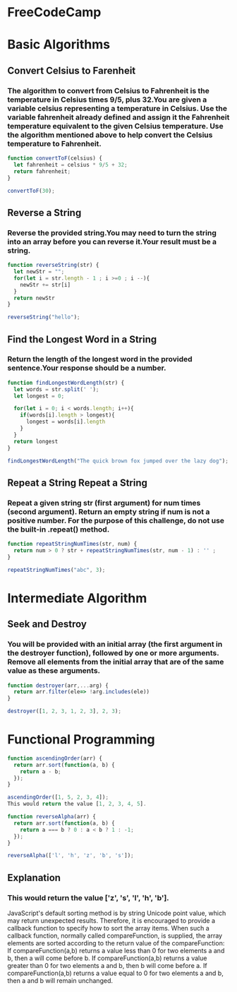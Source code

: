 

# FreeCodeCamp

# Basic Algorithms 

## Convert Celsius to Farenheit 
### The algorithm to convert from Celsius to Fahrenheit is the temperature in Celsius times 9/5, plus 32.You are given a variable celsius representing a temperature in Celsius. Use the variable fahrenheit already defined and assign it the Fahrenheit temperature equivalent to the given Celsius temperature. Use the algorithm mentioned above to help convert the Celsius temperature to Fahrenheit.

```jsx 
function convertToF(celsius) {
  let fahrenheit = celsius * 9/5 + 32;
  return fahrenheit;
}

convertToF(30);
```

## Reverse a String

### Reverse the provided string.You may need to turn the string into an array before you can reverse it.Your result must be a string.

```jsx 
function reverseString(str) {
  let newStr = ""; 
  for(let i = str.length - 1 ; i >=0 ; i --){
    newStr += str[i]
  }
  return newStr
}

reverseString("hello");
```

## Find the Longest Word in a String
### Return the length of the longest word in the provided sentence.Your response should be a number.

```jsx
function findLongestWordLength(str) {
  let words = str.split(' '); 
  let longest = 0; 

  for(let i = 0; i < words.length; i++){
    if(words[i].length > longest){
      longest = words[i].length
    }
  }
  return longest 
}

findLongestWordLength("The quick brown fox jumped over the lazy dog");
```

## Repeat a String Repeat a String
### Repeat a given string str (first argument) for num times (second argument). Return an empty string if num is not a positive number. For the purpose of this challenge, do not use the built-in .repeat() method.

```jsx
function repeatStringNumTimes(str, num) {
  return num > 0 ? str + repeatStringNumTimes(str, num - 1) : '' ;
}

repeatStringNumTimes("abc", 3);
```

# Intermediate Algorithm 
## Seek and Destroy
### You will be provided with an initial array (the first argument in the destroyer function), followed by one or more arguments. Remove all elements from the initial array that are of the same value as these arguments.

```jsx 
function destroyer(arr,...arg) {
  return arr.filter(ele=> !arg.includes(ele))
}

destroyer([1, 2, 3, 1, 2, 3], 2, 3);
```

# Functional Programming 

```jsx 
function ascendingOrder(arr) {
  return arr.sort(function(a, b) {
    return a - b;
  });
}

ascendingOrder([1, 5, 2, 3, 4]);
This would return the value [1, 2, 3, 4, 5].

function reverseAlpha(arr) {
  return arr.sort(function(a, b) {
    return a === b ? 0 : a < b ? 1 : -1;
  });
}

reverseAlpha(['l', 'h', 'z', 'b', 's']);
```

## Explanation 
### This would return the value ['z', 's', 'l', 'h', 'b'].

JavaScript's default sorting method is by string Unicode point value, which may return unexpected results. Therefore, it is encouraged to provide a callback function to specify how to sort the array items. When such a callback function, normally called compareFunction, is supplied, the array elements are sorted according to the return value of the compareFunction: If compareFunction(a,b) returns a value less than 0 for two elements a and b, then a will come before b. If compareFunction(a,b) returns a value greater than 0 for two elements a and b, then b will come before a. If compareFunction(a,b) returns a value equal to 0 for two elements a and b, then a and b will remain unchanged.
